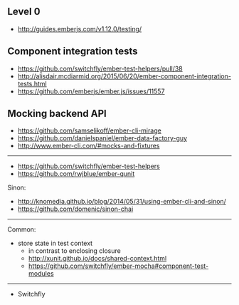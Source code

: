 ## Level 0

* http://guides.emberjs.com/v1.12.0/testing/

## Component integration tests

* https://github.com/switchfly/ember-test-helpers/pull/38
* http://alisdair.mcdiarmid.org/2015/06/20/ember-component-integration-tests.html
* https://github.com/emberjs/ember.js/issues/11557

## Mocking backend API

* https://github.com/samselikoff/ember-cli-mirage
* https://github.com/danielspaniel/ember-data-factory-guy
* http://www.ember-cli.com/#mocks-and-fixtures

---

* https://github.com/switchfly/ember-test-helpers
* https://github.com/rwjblue/ember-qunit

Sinon:

* http://knomedia.github.io/blog/2014/05/31/using-ember-cli-and-sinon/
* https://github.com/domenic/sinon-chai

---

Common:

* store state in test context
    * in contrast to enclosing closure
    * http://xunit.github.io/docs/shared-context.html
    * https://github.com/switchfly/ember-mocha#component-test-modules

---

* Switchfly
